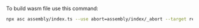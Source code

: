 To build wasm file use this command:
```bash
npx asc assembly/index.ts --use abort=assembly/index/_abort --target release
```
